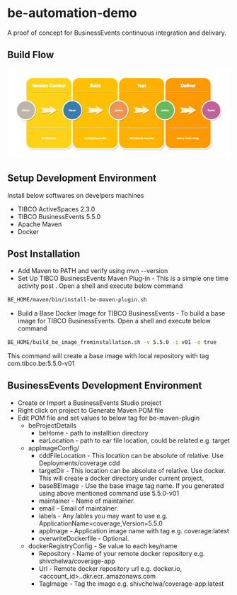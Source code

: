 # be-automation-demo
A proof of concept for BusinessEvents continuous integration and delivary.

## Build Flow

![BuildFlow](https://github.com/shivchelwa/be-automation-demo/blob/master/BE%20Continuous%20Integration.png)

## Setup Development Environment

Install below softwares on develpers machines
* TIBCO ActiveSpaces 2.3.0
* TIBCO BusinessEvents 5.5.0
* Apache Maven
* Docker

## Post Installation
* Add Maven to PATH and verify using mvn --version
* Set Up TIBCO BusinessEvents Maven Plug-in - This is a simple one time activity post . Open a shell and execute below command
```bash
BE_HOME/maven/bin/install-be-maven-plugin.sh
```
* Build a Base Docker Image for TIBCO BusinessEvents - To build a base image for TIBCO BusinessEvents. Open a shell and execute below command
```bash
BE_HOME/build_be_image_frominstallation.sh -v 5.5.0 -i v01 -o true
```
This command will create a base image with local repository with tag com.tibco.be:5.5.0-v01

## BusinessEvents Development Environment
* Create or Import a BusinessEvents Studio project
* Right click on project to Generate Maven POM file
* Edit POM file and set values to below tag for be-maven-plugin
  * beProjectDetails
    * beHome - path to installtion directory
    * earLocation - path to ear file location, could be related e.g. target
  * appImageConfig/
    * cddFileLocation - This location can be absolute of relative. Use Deployments/coverage.cdd
    * targetDir - This location can be absolute of relative. Use docker. This will create a docker directory under current project.
    * baseBEImage - Use the base image tag name. If you generated using above mentioned command use 5.5.0-v01
    * maintainer - Name of maintainer.
    * email - Email of maintainer.
    * labels - Any lables you may want to use e.g. ApplicationName=coverage,Version=5.5.0
    * appImage - Application image name with tag e.g. coverage:latest
    * overwriteDockerfile - Optional.
  * dockerRegistryConfig - Se value to each key/name
    * Repository - Name of your remote docker repository e.g. shivchelwa/coverage-app
    * Url - Remote docker repository url e.g. docker.io, <account_id>..dkr.ecr.<region>.amazonaws.com
    * TagImage - Tag the image e.g. shivchelwa/coverage-app:latest
